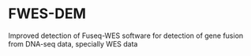 # FWES-DEM

Improved detection of Fuseq-WES software for detection of gene fusion from DNA-seq data, specially WES data
